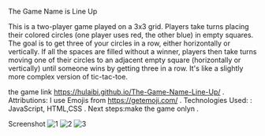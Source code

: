 The Game Name is Line Up

This is a two-player game played on a 3x3 grid. Players take turns placing their colored circles (one player uses red, the other blue) in empty squares.
The goal is to get three of your circles in a row, either horizontally or vertically.
If all the spaces are filled without a winner, players then take turns moving one of their circles to an adjacent empty square (horizontally or vertically) until someone wins by getting three in a row.  It's like a slightly more complex version of tic-tac-toe.

the game link https://hulaibi.github.io/The-Game-Name-Line-Up/ .
Attributions: I use Emojis from https://getemoji.com/ .
Technologies Used: : JavaScript, HTML,CSS .
Next steps:make the game onlyn .


Screenshot
![1](https://github.com/user-attachments/assets/96a780b2-b22d-4fda-b0eb-77a8b4009685)
![2](https://github.com/user-attachments/assets/6060e746-99fb-4256-9671-30cdafd86ed9)
![3](https://github.com/user-attachments/assets/df862fe2-f39d-42b2-807f-2cd5f0133454)




